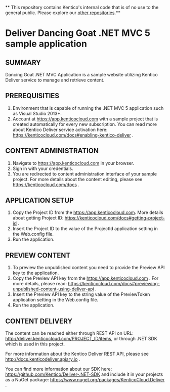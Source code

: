 ** This repository contains Kentico's internal code that is of no use to the general public. Please explore our [other repositories](https://github.com/Kentico).**

# Deliver Dancing Goat .NET MVC 5 sample application

## SUMMARY

Dancing Goat .NET MVC Application is a sample website utilizing Kentico Deliver service to manage and retrieve content.

## PREREQUISITIES

1. Environment that is capable of running the .NET MVC 5 application such as Visual Studio 2013+.
2. Account at https://app.kenticocloud.com with a sample project that is created automatically for every new subscription. You can read more about Kentico Deliver service activation here: https://kenticocloud.com/docs#enabling-kentico-deliver .

## CONTENT ADMINISTRATION

1. Navigate to https://app.kenticocloud.com in your browser.
2. Sign in with your credentials.
3. You are redirected to content administration interface of your sample project. For more details about the content editing, please see https://kenticocloud.com/docs .

## APPLICATION SETUP

1. Copy the Project ID from the https://app.kenticocloud.com. More details about getting Project ID: https://kenticocloud.com/docs#getting-project-id .
2. Insert the Project ID to the value of the ProjectId application setting in the Web.config file. 
3. Run the application.

## PREVIEW CONTENT

1. To preview the unpublished content you need to provide the Preview API key to the application.
2. Copy the Preview API key from the https://app.kenticocloud.com . For more details, please read: https://kenticocloud.com/docs#previewing-unpublished-content-using-deliver-api .
3. Insert the Preview API key to the string value of the PreviewToken application setting in the Web.config file.
4. Run the application.

## CONTENT DELIVERY

The content can be reached either through REST API on URL: http://deliver.kenticocloud.com/PROJECT_ID/items, or through .NET SDK which is used in this project. 

For more information about the Kentico Deliver REST API, please see http://docs.kenticodeliver.apiary.io .

You can find more information about our SDK here: https://github.com/Kentico/Deliver-.NET-SDK and include it in your projects as a NuGet package: https://www.nuget.org/packages/KenticoCloud.Deliver .
